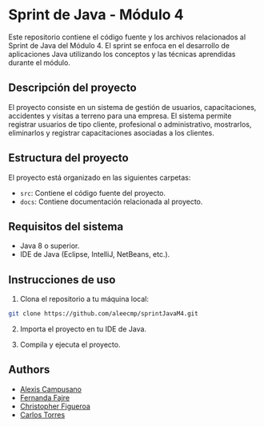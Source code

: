# Sprint de Java - Módulo 4

Este repositorio contiene el código fuente y los archivos relacionados al Sprint de Java del Módulo 4. El sprint se enfoca en el desarrollo de aplicaciones Java utilizando los conceptos y las técnicas aprendidas durante el módulo.

## Descripción del proyecto

El proyecto consiste en un sistema de gestión de usuarios, capacitaciones, accidentes y visitas a terreno para una empresa. El sistema permite registrar usuarios de tipo cliente, profesional o administrativo, mostrarlos, eliminarlos y registrar capacitaciones asociadas a los clientes.

## Estructura del proyecto

El proyecto está organizado en las siguientes carpetas:

- `src`: Contiene el código fuente del proyecto.
- `docs`: Contiene documentación relacionada al proyecto.

## Requisitos del sistema

- Java 8 o superior.
- IDE de Java (Eclipse, IntelliJ, NetBeans, etc.).

## Instrucciones de uso

1. Clona el repositorio a tu máquina local:

```bash
git clone https://github.com/aleecmp/sprintJavaM4.git
```

2. Importa el proyecto en tu IDE de Java.

3. Compila y ejecuta el proyecto.

## Authors

- [Alexis Campusano](https://github.com/aleecmp)
- [Fernanda Fajre](https://github.com/fajrita)
- [Christopher Figueroa](https://github.com/cfigueroabc)
- [Carlos Torres](https://github.com/carlinus)
